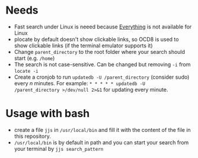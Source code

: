 # Needs
- Fast search under Linux is neeed because [Everything](https://www.voidtools.com/) is not available for Linux
- plocate by default doesn't show clickable links, so OCD8 is used to show clickable links (if the terminal emulator supports it)
- Change `parent_directory` to the root folder where your search should start (e.g. `/home`)
- The search is not case-sensitive. Can be changed but removing `-i` from `locate -i`
- Create a cronjob to run `updatedb -U /parent_directory` (consider sudo) every $n$ minutes. For example: `* * * * * updatedb -U /parent_directory >/dev/null 2>&1` for updating every minute.

# Usage with bash
- create a file `jjs` in `/usr/local/bin` and fill it with the content of the file in this repository.
- `/usr/local/bin` is by default in path and you can start your search from your terminal by `jjs search_pattern`
